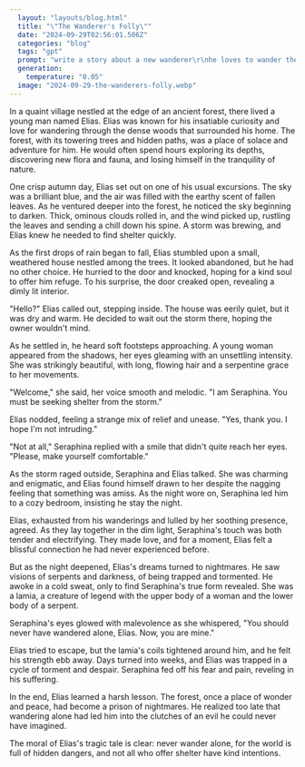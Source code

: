 ```yaml
---
  layout: "layouts/blog.html"
  title: "\"The Wanderer's Folly\""
  date: "2024-09-29T02:56:01.506Z"
  categories: "blog"
  tags: "gpt"
  prompt: "write a story about a new wanderer\r\nhe loves to wander the forrest but one day s storm hits while he wanders in the firrest\r\nhe takes refuge in a house\r\nthen he meets the girl there and the girl is a evil lamia\r\nthe lamia takes him to bed and they have sex\r\nhe learns nothing but torment\r\nmoral dont wander alone"
  generation: 
    temperature: "0.05"
  image: "2024-09-29-the-wanderers-folly.webp"
---
```

In a quaint village nestled at the edge of an ancient forest, there lived a young man named Elias. Elias was known for his insatiable curiosity and love for wandering through the dense woods that surrounded his home. The forest, with its towering trees and hidden paths, was a place of solace and adventure for him. He would often spend hours exploring its depths, discovering new flora and fauna, and losing himself in the tranquility of nature.

One crisp autumn day, Elias set out on one of his usual excursions. The sky was a brilliant blue, and the air was filled with the earthy scent of fallen leaves. As he ventured deeper into the forest, he noticed the sky beginning to darken. Thick, ominous clouds rolled in, and the wind picked up, rustling the leaves and sending a chill down his spine. A storm was brewing, and Elias knew he needed to find shelter quickly.

As the first drops of rain began to fall, Elias stumbled upon a small, weathered house nestled among the trees. It looked abandoned, but he had no other choice. He hurried to the door and knocked, hoping for a kind soul to offer him refuge. To his surprise, the door creaked open, revealing a dimly lit interior.

"Hello?" Elias called out, stepping inside. The house was eerily quiet, but it was dry and warm. He decided to wait out the storm there, hoping the owner wouldn't mind.

As he settled in, he heard soft footsteps approaching. A young woman appeared from the shadows, her eyes gleaming with an unsettling intensity. She was strikingly beautiful, with long, flowing hair and a serpentine grace to her movements.

"Welcome," she said, her voice smooth and melodic. "I am Seraphina. You must be seeking shelter from the storm."

Elias nodded, feeling a strange mix of relief and unease. "Yes, thank you. I hope I'm not intruding."

"Not at all," Seraphina replied with a smile that didn't quite reach her eyes. "Please, make yourself comfortable."

As the storm raged outside, Seraphina and Elias talked. She was charming and enigmatic, and Elias found himself drawn to her despite the nagging feeling that something was amiss. As the night wore on, Seraphina led him to a cozy bedroom, insisting he stay the night.

Elias, exhausted from his wanderings and lulled by her soothing presence, agreed. As they lay together in the dim light, Seraphina's touch was both tender and electrifying. They made love, and for a moment, Elias felt a blissful connection he had never experienced before.

But as the night deepened, Elias's dreams turned to nightmares. He saw visions of serpents and darkness, of being trapped and tormented. He awoke in a cold sweat, only to find Seraphina's true form revealed. She was a lamia, a creature of legend with the upper body of a woman and the lower body of a serpent.

Seraphina's eyes glowed with malevolence as she whispered, "You should never have wandered alone, Elias. Now, you are mine."

Elias tried to escape, but the lamia's coils tightened around him, and he felt his strength ebb away. Days turned into weeks, and Elias was trapped in a cycle of torment and despair. Seraphina fed off his fear and pain, reveling in his suffering.

In the end, Elias learned a harsh lesson. The forest, once a place of wonder and peace, had become a prison of nightmares. He realized too late that wandering alone had led him into the clutches of an evil he could never have imagined.

The moral of Elias's tragic tale is clear: never wander alone, for the world is full of hidden dangers, and not all who offer shelter have kind intentions.
